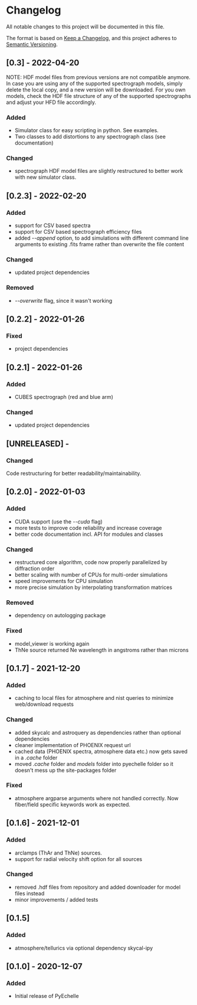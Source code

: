 # Changelog

All notable changes to this project will be documented in this file.

The format is based on [Keep a Changelog](https://keepachangelog.com/en/1.0.0/), and this project adheres
to [Semantic Versioning](https://semver.org/spec/v2.0.0.html).

## [0.3] - 2022-04-20

NOTE: HDF model files from previous versions are not compatible anymore. In case you are using any of the supported
spectrograph models, simply delete the local copy,
and a new version will be downloaded. For you own models, check the HDF file structure of any of the supported
spectrographs and adjust your HFD file accordingly.

### Added

- Simulator class for easy scripting in python. See examples.
- Two classes to add distortions to any spectrograph class (see documentation)

### Changed

- spectrograph HDF model files are slightly restructured to better work with new simulator class.

## [0.2.3] - 2022-02-20

### Added

- support for CSV based spectra
- support for CSV based spectrograph efficiency files
- added *--append* option, to add simulations with different command line arguments to existing .fits frame rather than
  overwrite the file content

### Changed

- updated project dependencies

### Removed

- *--overwrite* flag, since it wasn't working

## [0.2.2] - 2022-01-26

### Fixed

- project dependencies

## [0.2.1] - 2022-01-26

### Added

- CUBES spectrograph (red and blue arm)

### Changed
 - updated project dependencies

## [UNRELEASED] -

### Changed

Code restructuring for better readability/maintainability.

## [0.2.0] - 2022-01-03

### Added

- CUDA support (use the *--cuda* flag)
- more tests to improve code reliability and increase coverage
- better code documentation incl. API for modules and classes

### Changed

- restructured core algorithm, code now properly parallelized by diffraction order
- better scaling with number of CPUs for multi-order simulations
- speed improvements for CPU simulation
- more precise simulation by interpolating transformation matrices

### Removed

- dependency on autologging package

### Fixed

- model_viewer is working again
- ThNe source returned Ne wavelength in angstroms rather than microns

## [0.1.7] - 2021-12-20

### Added

- caching to local files for atmosphere and nist queries to minimize web/download requests

### Changed

- added skycalc and astroquery as dependencies rather than optional dependencies
- cleaner implementation of PHOENIX request url
- cached data (PHOENIX spectra, atmosphere data etc.) now gets saved in a *.cache* folder
- moved *.cache* folder and *models* folder into pyechelle folder so it doesn't mess up the site-packages folder

### Fixed

- atmosphere argparse arguments where not handled correctly. Now fiber/field specific keywords work as expected.

## [0.1.6] - 2021-12-01

### Added

- arclamps (ThAr and ThNe) sources.
- support for radial velocity shift option for all sources

### Changed

- removed .hdf files from repository and added downloader for model files instead
- minor improvements / added tests

## [0.1.5]

### Added

- atmosphere/tellurics via optional dependency skycal-ipy

## [0.1.0] - 2020-12-07

### Added

- Initial release of PyEchelle

